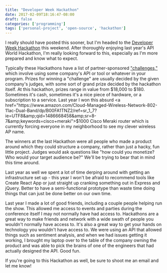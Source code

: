```yaml
---
title: "Developer Week Hackathon"
date: 2017-02-09T18:16:47-08:00
draft: false
categories: ['programming']
tags: ['personal-project', 'open-source', 'hackathon']
---
```


I really should have posted this sooner, but I'm headed to the <a href="http://www.developerweek.com/hackathon/">Developer Week Hackathon</a> this weekend. After thoroughly enjoying last year's API World Hackathon, I'm really looking forward to this, especially as I'm more prepared and know what to expect.

Typically these Hackathons have a list of partner-sponsored <a href="http://www.developerweek.com/hackathon/#prizes">"challenges,"</a> which involve using some company's API or tool or whatever in your program. Prizes for winning a "challenge" are usually decided by the given company's judges, with some sort of grand prize decided by the hackathon itself. At this hackathon, prizes range in value from $18,000 to $180. Sometimes it's cash, sometimes it's a nice piece of hardware, or a subscription to a service. Last year I won this absurd <a href="https://www.amazon.com/Cloud-Managed-Wireless-Network-802-11ac-Dual-Band/dp/B00FA1TNZ2/ref=sr_1_7?ie=UTF8&amp;qid=1486668458&amp;sr=8-7&amp;keywords=cisco+meraki">$1000 Cisco Meraki router</a> which is currently forcing everyone in my neighborhood to see my clever wireless AP name.

The winners at the last Hackathon were all people who made a product around which they could structure a company, rather than just a hacky, fun little project. Judges would ask questions like "how could you monetize? Who would your target audience be?" We'll be trying to bear that in mind this time around.

Last year as well we spent a lot of time derping around with getting an infrastructure set up - this year I won't be afraid to recommend tools like Create React App or just straight up cranking something out in Express and jQuery. Better to have a semi-functional prototype than waste time doing things that can just be done better on our own time.

Last year I made a lot of good friends, including a couple people helping run the show. This allowed me access to events and parties during the conference itself I may not normally have had access to. Hackathons are a great way to make friends and network with a wide swath of people you wouldn't normally have access to. It's also a great way to get your hands on technology you wouldn't have access to. We were using an API that allowed things such as sentiment analysis, and when we had issues getting it working, I brought my laptop over to the table of the company owning the product and was able to pick the brains of one of the engineers that had actually designed the API. Good fun.

If you're going to this Hackathon as well, be sure to shoot me an email and let me know!
